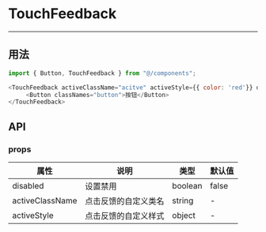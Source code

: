 # TouchFeedback
---

## 用法

```js
import { Button, TouchFeedback } from "@/components";

<TouchFeedback activeClassName="acitve" activeStyle={{ color: 'red'}} disabled={false}>
     <Button classNames="button">按钮</Button>
</TouchFeedback>

```

## API

### props

| 属性        | 说明          | 类型   | 默认值    |
|-------------|------------------------|--------|------------|
| disabled     |     设置禁用                | boolean | false |
| activeClassName | 点击反馈的自定义类名 | string |  - |
| activeStyle |  点击反馈的自定义样式 | object | - |

